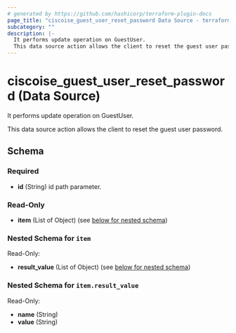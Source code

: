 ```yaml
---
# generated by https://github.com/hashicorp/terraform-plugin-docs
page_title: "ciscoise_guest_user_reset_password Data Source - terraform-provider-ciscoise"
subcategory: ""
description: |-
  It performs update operation on GuestUser.
  This data source action allows the client to reset the guest user password.
---
```


# ciscoise_guest_user_reset_password (Data Source)

It performs update operation on GuestUser.

This data source action allows the client to reset the guest user password.



<!-- schema generated by tfplugindocs -->
## Schema

### Required

- **id** (String) id path parameter.

### Read-Only

- **item** (List of Object) (see [below for nested schema](#nestedatt--item))

<a id="nestedatt--item"></a>
### Nested Schema for `item`

Read-Only:

- **result_value** (List of Object) (see [below for nested schema](#nestedobjatt--item--result_value))

<a id="nestedobjatt--item--result_value"></a>
### Nested Schema for `item.result_value`

Read-Only:

- **name** (String)
- **value** (String)


